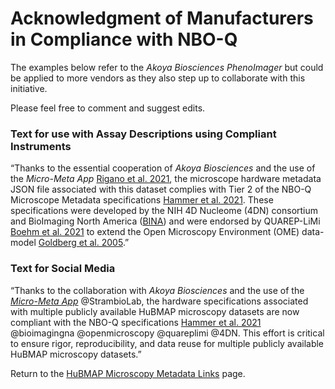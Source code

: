 # Acknowledgment of Manufacturers in Compliance with NBO-Q
The examples below refer to the _Akoya Biosciences PhenoImager_ but could be applied to more vendors as they also step up to collaborate with this initiative.

Please feel free to comment and suggest edits.

### Text for use with Assay Descriptions using Compliant Instruments

“Thanks to the essential cooperation of _Akoya Biosciences_ and the use of the _Micro-Meta App_ [Rigano et al. 2021](https://paperpile.com/c/FuAhz6/ZNm5), the microscope hardware metadata JSON file associated with this dataset complies with Tier 2 of the NBO-Q Microscope Metadata specifications [Hammer et al. 2021](https://paperpile.com/c/FuAhz6/5Gur). These specifications were developed by the NIH 4D Nucleome (4DN) consortium and BioImaging North America ([BINA](https://www.bioimagingnorthamerica.org/)) and were endorsed by QUAREP-LiMi [Boehm et al. 2021](https://paperpile.com/c/FuAhz6/bBND) to extend the Open Microscopy Environment (OME) data-model [Goldberg et al. 2005](https://paperpile.com/c/FuAhz6/vBXs).”

### Text for Social Media

“Thanks to the collaboration with _Akoya Biosciences_ and the use of the [_Micro-Meta App_](https://wu-bimac.github.io/MicroMetaApp.github.io/) @StrambioLab, the hardware specifications associated with multiple publicly available HuBMAP microscopy datasets are now compliant with the NBO-Q specifications [Hammer et al. 2021](https://paperpile.com/c/FuAhz6/5Gur) @bioimagingna @openmicroscopy @quareplimi @4DN. This effort is critical to ensure rigor, reproducibility, and data reuse for multiple publicly available HuBMAP microscopy datasets.”

Return to the [HuBMAP Microscopy Metadata Links](https://docs.hubmapconsortium.org/microscopy-metadata-links) page.
